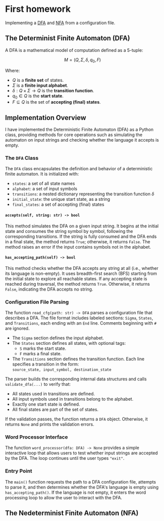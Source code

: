 # First homework 
Implementing a [DFA](#the-determinist-finite-automaton-dfa) and [NFA](#the-nedeterminist-finite-automaton-nfa) from a configuration file. 

## The Determinist Finite Automaton (DFA)

A DFA is a mathematical model of computation defined as a 5-tuple:

$$
M = (Q, \Sigma, \delta, q_0, F)
$$

Where:

- $Q$ is a **finite set** of states.
- $\Sigma$ is a **finite input alphabet**.
- $\delta: Q \times \Sigma \to Q$ is the **transition function**.
- $q_0 \in Q$ is the **start state**.
- $F \subseteq Q$ is the set of **accepting (final) states**.

## Implementation Overview

I have implemented the Deterministic Finite Automaton (DFA) as a Python class, providing methods for core operations such as simulating the automaton on input strings and checking whether the language it accepts is empty.

### The `DFA` Class

The `DFA` class encapsulates the definition and behavior of a deterministic finite automaton. It is initialized with:

- `states`: a set of all state names
- `alphabet`: a set of input symbols
- `transitions`: a nested dictionary representing the transition function $\delta$
- `initial_state`: the unique start state, as a string
- `final_states`: a set of accepting (final) states

#### `accepts(self, string: str) -> bool`

This method simulates the DFA on a given input string. It begins at the initial state and consumes the string symbol by symbol, following the corresponding transitions. If the string is fully consumed and the DFA ends in a final state, the method returns `True`; otherwise, it returns `False`. The method raises an error if the input contains symbols not in the alphabet.

#### `has_accepting_path(self) -> bool`

This method checks whether the DFA accepts any string at all (i.e., whether its language is non-empty). It uses breadth-first search (BFS) starting from the initial state to explore all reachable states. If any accepting state is reached during traversal, the method returns `True`. Otherwise, it returns `False`, indicating the DFA accepts no string.

### Configuration File Parsing

The function `read_cfg(path: str) -> DFA` parses a configuration file that describes a DFA. The file format includes labeled sections: `Sigma`, `States`, and `Transitions`, each ending with an `End` line. Comments beginning with `#` are ignored.

- The `Sigma` section defines the input alphabet.
- The `States` section defines all states, with optional tags:
  - `S` marks the start state.
  - `F` marks a final state.
- The `Transitions` section defines the transition function. Each line specifies a transition in the form:  
  `source_state, input_symbol, destination_state`

The parser builds the corresponding internal data structures and calls `validate_dfa(...)` to verify that:

- All states used in transitions are defined.
- All input symbols used in transitions belong to the alphabet.
- Exactly one start state is defined.
- All final states are part of the set of states.

If the validation passes, the function returns a `DFA` object. Otherwise, it returns `None` and prints the validation errors.

### Word Processor Interface

The function `word_processor(dfa: DFA) -> None` provides a simple interactive loop that allows users to test whether input strings are accepted by the DFA. The loop continues until the user types `"exit"`.

### Entry Point

The `main()` function requests the path to a DFA configuration file, attempts to parse it, and then determines whether the DFA's language is empty using `has_accepting_path()`. If the language is not empty, it enters the word processing loop to allow the user to interact with the DFA.

## The Nedeterminist Finite Automaton (NFA)